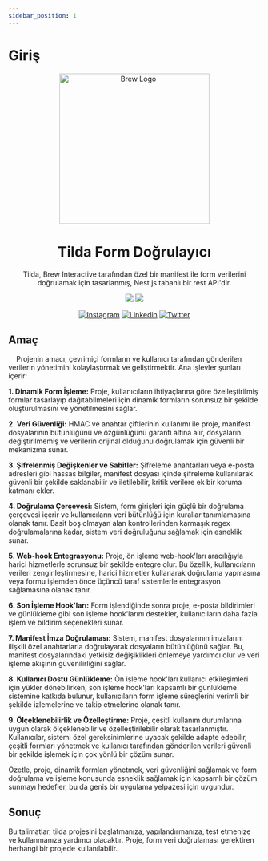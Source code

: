 ```yaml
---
sidebar_position: 1
---
```


# Giriş

<p  align="center">
<a  href="http://brewww.com/"  target="_blank"><img  src="../img/brew-logo.png"  width="300"  alt="Brew Logo"  /></a>
</p>

<h1  align="center">Tilda Form Doğrulayıcı</h1>

<p align="center">Tilda, Brew Interactive tarafından özel bir manifest ile form verilerini doğrulamak için tasarlanmış, Nest.js tabanlı bir rest API'dir. </p>
<p align="center">
<a href="https://sonarcloud.io/summary/overall?id=BrewInteractive_tilda" target="_blank"><img src="https://sonarcloud.io/api/project_badges/measure?project=BrewInteractive_tilda&metric=alert_status"/></a>
<a href="https://sonarcloud.io/summary/overall?id=BrewInteractive_tilda" target="_blank"><img src="https://sonarcloud.io/api/project_badges/measure?project=BrewInteractive_tilda&metric=coverage"/></a>
</p>
<p align="center">  
<a href="https://www.instagram.com/brew_interactive/" target="_blank"><img src="https://img.shields.io/badge/Instagram-E4405F?style=for-the-badge&logo=instagram&logoColor=white" alt="Instagram" /></a>
<a href="https://www.linkedin.com/company/brew-interactive/" target="_blank"><img src="https://img.shields.io/badge/LinkedIn-0077B5?style=for-the-badge&logo=linkedin&logoColor=white" alt="Linkedin" /></a>
<a href="https://twitter.com/BrewInteractive" target="_blank"><img src="https://img.shields.io/badge/Twitter-1DA1F2?style=for-the-badge&logo=twitter&logoColor=white" alt="Twitter" /></a>
</p>

## Amaç
&nbsp;&nbsp;&nbsp;&nbsp;Projenin amacı, çevrimiçi formların ve kullanıcı tarafından gönderilen verilerin yönetimini kolaylaştırmak ve geliştirmektir. Ana işlevler şunları içerir:

**1. Dinamik Form İşleme:** Proje, kullanıcıların ihtiyaçlarına göre özelleştirilmiş formlar tasarlayıp dağıtabilmeleri için dinamik formların sorunsuz bir şekilde oluşturulmasını ve yönetilmesini sağlar.

**2. Veri Güvenliği:** HMAC ve anahtar çiftlerinin kullanımı ile proje, manifest dosyalarının bütünlüğünü ve özgünlüğünü garanti altına alır, dosyaların değiştirilmemiş ve verilerin orijinal olduğunu doğrulamak için güvenli bir mekanizma sunar.

**3. Şifrelenmiş Değişkenler ve Sabitler:** Şifreleme anahtarları veya e-posta adresleri gibi hassas bilgiler, manifest dosyası içinde şifreleme kullanılarak güvenli bir şekilde saklanabilir ve iletilebilir, kritik verilere ek bir koruma katmanı ekler.

**4. Doğrulama Çerçevesi:** Sistem, form girişleri için güçlü bir doğrulama çerçevesi içerir ve kullanıcıların veri bütünlüğü için kurallar tanımlamasına olanak tanır. Basit boş olmayan alan kontrollerinden karmaşık regex doğrulamalarına kadar, sistem veri doğruluğunu sağlamak için esneklik sunar.

**5. Web-hook Entegrasyonu:** Proje, ön işleme web-hook'ları aracılığıyla harici hizmetlerle sorunsuz bir şekilde entegre olur. Bu özellik, kullanıcıların verileri zenginleştirmesine, harici hizmetler kullanarak doğrulama yapmasına veya formu işlemden önce üçüncü taraf sistemlerle entegrasyon sağlamasına olanak tanır.

**6. Son İşleme Hook'ları:** Form işlendiğinde sonra proje, e-posta bildirimleri ve günlükleme gibi son işleme hook'larını destekler, kullanıcıların daha fazla işlem ve bildirim seçenekleri sunar.

**7. Manifest İmza Doğrulaması:** Sistem, manifest dosyalarının imzalarını ilişkili özel anahtarlarla doğrulayarak dosyaların bütünlüğünü sağlar. Bu, manifest dosyalarındaki yetkisiz değişiklikleri önlemeye yardımcı olur ve veri işleme akışının güvenilirliğini sağlar.

**8. Kullanıcı Dostu Günlükleme:** Ön işleme hook'ları kullanıcı etkileşimleri için yükler dönebilirken, son işleme hook'ları kapsamlı bir günlükleme sistemine katkıda bulunur, kullanıcıların form işleme süreçlerini verimli bir şekilde izlemelerine ve takip etmelerine olanak tanır.

**9. Ölçeklenebilirlik ve Özelleştirme:** Proje, çeşitli kullanım durumlarına uygun olarak ölçeklenebilir ve özelleştirilebilir olarak tasarlanmıştır. Kullanıcılar, sistemi özel gereksinimlerine uyacak şekilde adapte edebilir, çeşitli formları yönetmek ve kullanıcı tarafından gönderilen verileri güvenli bir şekilde işlemek için çok yönlü bir çözüm sunar.

Özetle, proje, dinamik formları yönetmek, veri güvenliğini sağlamak ve form doğrulama ve işleme konusunda esneklik sağlamak için kapsamlı bir çözüm sunmayı hedefler, bu da geniş bir uygulama yelpazesi için uygundur.

## Sonuç

Bu talimatlar, tilda projesini başlatmanıza, yapılandırmanıza, test etmenize ve kullanmanıza yardımcı olacaktır. Proje, form veri doğrulaması gerektiren herhangi bir projede kullanılabilir.

